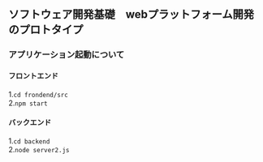 ## ソフトウェア開発基礎　webプラットフォーム開発のプロトタイプ

### アプリケーション起動について
#### フロントエンド<br>
1.`cd frondend/src`<br>
2.`npm start`<br>

#### バックエンド<br>
1.`cd backend`<br>
2.`node server2.js`<br>

